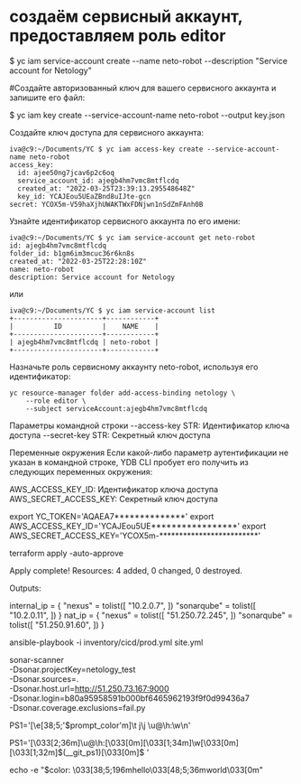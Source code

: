 # создаём сервисный аккаунт, предоставляем роль editor
$ yc iam service-account create --name neto-robot --description "Service account for Netology"

#Создайте авторизованный ключ для вашего сервисного аккаунта и запишите его файл:

$ yc iam key create --service-account-name neto-robot --output key.json

Создайте ключ доступа для сервисного аккаунта:

```
iva@c9:~/Documents/YC $ yc iam access-key create --service-account-name neto-robot
access_key:
  id: ajee50ng7jcav6p2c6oq
  service_account_id: ajegb4hm7vmc8mtflcdq
  created_at: "2022-03-25T23:39:13.295548648Z"
  key_id: YCAJEou5UEaZBnd8uIJte-gcn
secret: YCOX5m-V59haXjhUWAKTWxFDNjwn1nSdZmFAnh0B
```


Узнайте идентификатор сервисного аккаунта по его имени:

```
iva@c9:~/Documents/YC $ yc iam service-account get neto-robot
id: ajegb4hm7vmc8mtflcdq
folder_id: b1gm6im3mcuc36r6kn8s
created_at: "2022-03-25T22:28:10Z"
name: neto-robot
description: Service account for Netology
```
или

```
iva@c9:~/Documents/YC $ yc iam service-account list
+----------------------+------------+
|          ID          |    NAME    |
+----------------------+------------+
| ajegb4hm7vmc8mtflcdq | neto-robot |
+----------------------+------------+
```
Назначьте роль сервисному аккаунту neto-robot, используя его идентификатор:

```
yc resource-manager folder add-access-binding netology \
    --role editor \
    --subject serviceAccount:ajegb4hm7vmc8mtflcdq
```

Параметры командной строки
--access-key STR: Идентификатор ключа доступа
--secret-key STR: Секретный ключ доступа

Переменные окружения
Если какой-либо параметр аутентификации не указан в командной строке, YDB CLI пробует его получить из следующих переменных окружения:

AWS_ACCESS_KEY_ID: Идентификатор ключа доступа
AWS_SECRET_ACCESS_KEY: Секретный ключ доступа

export YC_TOKEN='AQAEA7**************'
export AWS_ACCESS_KEY_ID='YCAJEou5UE*****************'
export AWS_SECRET_ACCESS_KEY='YCOX5m-*************************'

terraform apply -auto-approve

Apply complete! Resources: 4 added, 0 changed, 0 destroyed.

Outputs:

internal_ip = {
  "nexus" = tolist([
    "10.2.0.7",
  ])
  "sonarqube" = tolist([
    "10.2.0.11",
  ])
}
nat_ip = {
  "nexus" = tolist([
    "51.250.72.245",
  ])
  "sonarqube" = tolist([
    "51.250.91.60",
  ])
}

ansible-playbook -i inventory/cicd/prod.yml site.yml 

sonar-scanner \
  -Dsonar.projectKey=netology_test \
  -Dsonar.sources=. \
  -Dsonar.host.url=http://51.250.73.167:9000 \
  -Dsonar.login=b80a95958591b000bf6465962193f9f0d99436a7 \
  -Dsonar.coverage.exclusions=fail.py
  
  
PS1='\[\e[38;5;'$prompt_color'm\]\t j\j \u@\h:\w\n'

PS1='\[\033[2;36m\]\u@\h:\[\033[0m\]\[\033[1;34m\]\w\[\033[0m\] \[\033[1;32m\]$(__git_ps1)\[\033[0m\]\$ '


echo -e "$color: \\033[38;5;196mhello\\033[48;5;36mworld\\033[0m"
